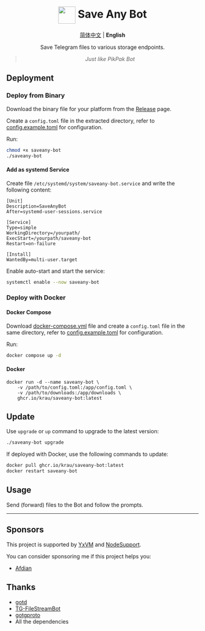 <div align="center">

# <img src="docs/logo.jpg" width="45" align="center"> Save Any Bot

[简体中文](README.md) | **English**

Save Telegram files to various storage endpoints.

> _Just like PikPak Bot_

</div>

## Deployment

### Deploy from Binary

Download the binary file for your platform from the [Release](https://github.com/krau/SaveAny-Bot/releases) page.

Create a `config.toml` file in the extracted directory, refer to [config.example.toml](https://github.com/krau/SaveAny-Bot/blob/main/config.example.toml) for configuration.

Run:

```bash
chmod +x saveany-bot
./saveany-bot
```

#### Add as systemd Service

Create file `/etc/systemd/system/saveany-bot.service` and write the following content:

```
[Unit]
Description=SaveAnyBot
After=systemd-user-sessions.service

[Service]
Type=simple
WorkingDirectory=/yourpath/
ExecStart=/yourpath/saveany-bot
Restart=on-failure

[Install]
WantedBy=multi-user.target
```

Enable auto-start and start the service:

```bash
systemctl enable --now saveany-bot
```

### Deploy with Docker

#### Docker Compose

Download [docker-compose.yml](https://github.com/krau/SaveAny-Bot/blob/main/docker-compose.yml) file and create a `config.toml` file in the same directory, refer to [config.example.toml](https://github.com/krau/SaveAny-Bot/blob/main/config.example.toml) for configuration.

Run:

```bash
docker compose up -d
```

#### Docker

```shell
docker run -d --name saveany-bot \
    -v /path/to/config.toml:/app/config.toml \
    -v /path/to/downloads:/app/downloads \
    ghcr.io/krau/saveany-bot:latest
```

## Update

Use `upgrade` or `up` command to upgrade to the latest version:

```bash
./saveany-bot upgrade
```

If deployed with Docker, use the following commands to update:

```bash
docker pull ghcr.io/krau/saveany-bot:latest
docker restart saveany-bot
```

## Usage

Send (forward) files to the Bot and follow the prompts.

---

## Sponsors

This project is supported by [YxVM](https://yxvm.com/) and [NodeSupport](https://github.com/NodeSeekDev/NodeSupport).

You can consider sponsoring me if this project helps you:

- [Afdian](https://afdian.com/a/acherkrau)

## Thanks

- [gotd](https://github.com/gotd/td)
- [TG-FileStreamBot](https://github.com/EverythingSuckz/TG-FileStreamBot)
- [gotgproto](https://github.com/celestix/gotgproto)
- All the dependencies
